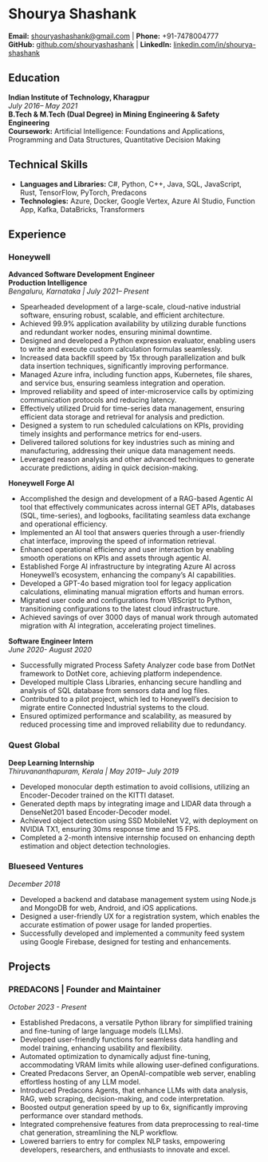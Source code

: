 # Shourya Shashank

**Email:** shouryashashank@gmail.com | **Phone:** +91-7478004777  
**GitHub:** [github.com/shouryashashank](https://github.com/shouryashashank) | **LinkedIn:** [linkedin.com/in/shourya-shashank](https://linkedin.com/in/shourya-shashank)

## Education

**Indian Institute of Technology, Kharagpur**  
*July 2016– May 2021*  
**B.Tech & M.Tech (Dual Degree) in Mining Engineering & Safety Engineering**  
**Coursework:** Artificial Intelligence: Foundations and Applications, Programming and Data Structures, Quantitative Decision Making

## Technical Skills

- **Languages and Libraries:** C#, Python, C++, Java, SQL, JavaScript, Rust, TensorFlow, PyTorch, Predacons
- **Technologies:** Azure, Docker, Google Vertex, Azure AI Studio, Function App, Kafka, DataBricks, Transformers

## Experience

### Honeywell  
**Advanced Software Development Engineer**  
**Production Intelligence**  
*Bengaluru, Karnataka | July 2021– Present*

- Spearheaded development of a large-scale, cloud-native industrial software, ensuring robust, scalable, and efficient architecture.
- Achieved 99.9% application availability by utilizing durable functions and redundant worker nodes, ensuring minimal downtime.
- Designed and developed a Python expression evaluator, enabling users to write and execute custom calculation formulas seamlessly.
- Increased data backfill speed by 15x through parallelization and bulk data insertion techniques, significantly improving performance.
- Managed Azure infra, including function apps, Kubernetes, file shares, and service bus, ensuring seamless integration and operation.
- Improved reliability and speed of inter-microservice calls by optimizing communication protocols and reducing latency.
- Effectively utilized Druid for time-series data management, ensuring efficient data storage and retrieval for analysis and prediction.
- Designed a system to run scheduled calculations on KPIs, providing timely insights and performance metrics for end-users.
- Delivered tailored solutions for key industries such as mining and manufacturing, addressing their unique data management needs.
- Leveraged reason analysis and other advanced techniques to generate accurate predictions, aiding in quick decision-making.

**Honeywell Forge AI**

- Accomplished the design and development of a RAG-based Agentic AI tool that effectively communicates across internal GET APIs, databases (SQL, time-series), and logbooks, facilitating seamless data exchange and operational efficiency.
- Implemented an AI tool that answers queries through a user-friendly chat interface, improving the speed of information retrieval.
- Enhanced operational efficiency and user interaction by enabling smooth operations on KPIs and assets through agentic AI.
- Established Forge AI infrastructure by integrating Azure AI across Honeywell’s ecosystem, enhancing the company’s AI capabilities.
- Developed a GPT-4o based migration tool for legacy application calculations, eliminating manual migration efforts and human errors.
- Migrated user code and configurations from VBScript to Python, transitioning configurations to the latest cloud infrastructure.
- Achieved savings of over 3000 days of manual work through automated migration with AI integration, accelerating project timelines.

**Software Engineer Intern**  
*June 2020- August 2020*

- Successfully migrated Process Safety Analyzer code base from DotNet framework to DotNet core, achieving platform independence.
- Developed multiple Class Libraries, enhancing secure handling and analysis of SQL database from sensors data and log files.
- Contributed to a pilot project, which led to Honeywell’s decision to migrate entire Connected Industrial systems to the cloud.
- Ensured optimized performance and scalability, as measured by reduced processing time and improved reliability due to redundancy.

### Quest Global  
**Deep Learning Internship**  
*Thiruvananthapuram, Kerala | May 2019– July 2019*

- Developed monocular depth estimation to avoid collisions, utilizing an Encoder-Decoder trained on the KITTI dataset.
- Generated depth maps by integrating image and LIDAR data through a DenseNet201 based Encoder-Decoder model.
- Achieved object detection using SSD MobileNet V2, with deployment on NVIDIA TX1, ensuring 30ms response time and 15 FPS.
- Completed a 2-month intensive internship focused on enhancing depth estimation and object detection technologies.

### Blueseed Ventures  
*December 2018*

- Developed a backend and database management system using Node.js and MongoDB for web, Android, and iOS applications.
- Designed a user-friendly UX for a registration system, which enables the accurate estimation of power usage for landed properties.
- Successfully developed and implemented a community feed system using Google Firebase, designed for testing and enhancements.

## Projects

### PREDACONS | Founder and Maintainer  
*October 2023 - Present*

- Established Predacons, a versatile Python library for simplified training and fine-tuning of large language models (LLMs).
- Developed user-friendly functions for seamless data handling and model training, enhancing usability and flexibility.
- Automated optimization to dynamically adjust fine-tuning, accommodating VRAM limits while allowing user-defined configurations.
- Created Predacons Server, an OpenAI-compatible web server, enabling effortless hosting of any LLM model.
- Introduced Predacons Agents, that enhance LLMs with data analysis, RAG, web scraping, decision-making, and code interpretation.
- Boosted output generation speed by up to 6x, significantly improving performance over standard methods.
- Integrated comprehensive features from data preprocessing to real-time chat generation, streamlining the NLP workflow.
- Lowered barriers to entry for complex NLP tasks, empowering developers, researchers, and enthusiasts to innovate and excel.
